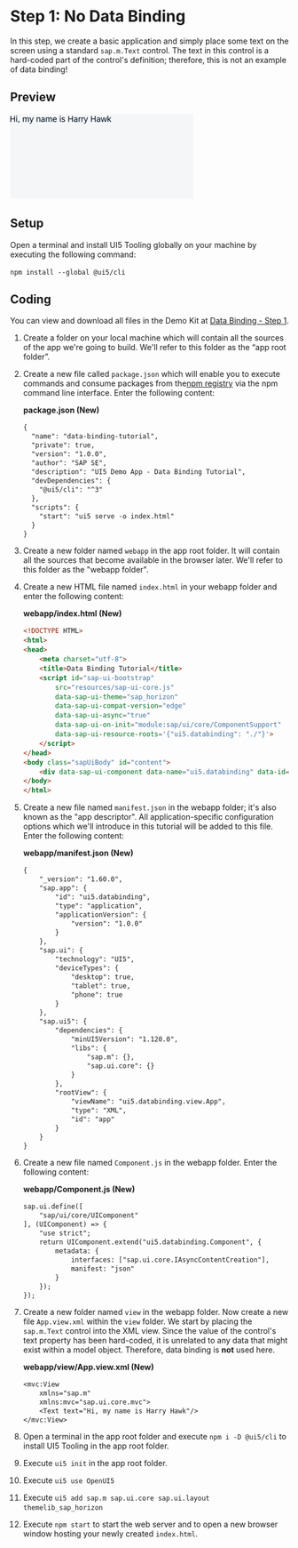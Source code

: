 <!-- loio4cde849dc18949b69bbe152a0aaa19c6 -->

# Step 1: No Data Binding

In this step, we create a basic application and simply place some text on the screen using a standard `sap.m.Text` control. The text in this control is a hard-coded part of the control's definition; therefore, this is not an example of data binding!



## Preview

![The browser shows the text "Hi, my name is Harry Hawk"](images/Tutorial_Data_Binding_Step_1_6d391d5.png)



<a name="loio4cde849dc18949b69bbe152a0aaa19c6__section_lv5_lvy_zbc"/>

## Setup

Open a terminal and install UI5 Tooling globally on your machine by executing the following command:

`npm install --global @ui5/cli`



## Coding

You can view and download all files in the Demo Kit at [Data Binding - Step 1](https://ui5.sap.com/#/entity/sap.ui.core.tutorial.databinding/sample/sap.ui.core.tutorial.databinding.01).

1.  Create a folder on your local machine which will contain all the sources of the app we're going to build. We'll refer to this folder as the “app root folder”.
2.  Create a new file called `package.json` which will enable you to execute commands and consume packages from the[npm registry](https://www.npmjs.com/) via the npm command line interface. Enter the following content:

    **package.json \(New\)**

    ```
    {
      "name": "data-binding-tutorial",
      "private": true,
      "version": "1.0.0",
      "author": "SAP SE",
      "description": "UI5 Demo App - Data Binding Tutorial",
      "devDependencies": {
        "@ui5/cli": "^3"
      },
      "scripts": {
        "start": "ui5 serve -o index.html"
      }
    }
    ```

3.  Create a new folder named `webapp` in the app root folder. It will contain all the sources that become available in the browser later. We'll refer to this folder as the "webapp folder".

4.  Create a new HTML file named `index.html` in your webapp folder and enter the following content:

    **webapp/index.html \(New\)**

    ```html
    <!DOCTYPE HTML>
    <html>
    <head>
    	<meta charset="utf-8">
    	<title>Data Binding Tutorial</title>
    	<script id="sap-ui-bootstrap"
    		src="resources/sap-ui-core.js"
    		data-sap-ui-theme="sap_horizon"
    		data-sap-ui-compat-version="edge"
    		data-sap-ui-async="true"
    		data-sap-ui-on-init="module:sap/ui/core/ComponentSupport"
    		data-sap-ui-resource-roots='{"ui5.databinding": "./"}'>
    	</script>
    </head>
    <body class="sapUiBody" id="content">
    	<div data-sap-ui-component data-name="ui5.databinding" data-id="container" data-settings='{"id" : "databinding"}'></div>
    </body>
    </html>
    ```

5.  Create a new file named `manifest.json` in the webapp folder; it's also known as the "app descriptor". All application-specific configuration options which we'll introduce in this tutorial will be added to this file. Enter the following content:

    **webapp/manifest.json \(New\)**

    ```
    {
    	"_version": "1.60.0",
    	"sap.app": {
    		"id": "ui5.databinding",
    		"type": "application",
    		"applicationVersion": {
    			"version": "1.0.0"
    		}
    	},
    	"sap.ui": {
    		"technology": "UI5",
    		"deviceTypes": {
    			"desktop": true,
    			"tablet": true,
    			"phone": true
    		}
    	},
    	"sap.ui5": {
    		"dependencies": {
    			"minUI5Version": "1.120.0",
    			"libs": {
    				"sap.m": {},
    				"sap.ui.core": {}
    			}
    		},
    		"rootView": {
    			"viewName": "ui5.databinding.view.App",
    			"type": "XML",
    			"id": "app"
    		}
    	}
    }
    ```

6.  Create a new file named `Component.js` in the webapp folder. Enter the following content:

    **webapp/Component.js \(New\)**

    ```
    sap.ui.define([
    	"sap/ui/core/UIComponent"
    ], (UIComponent) => {
    	"use strict";
    	return UIComponent.extend("ui5.databinding.Component", {
    		metadata: {
    			interfaces: ["sap.ui.core.IAsyncContentCreation"],
    			manifest: "json"
    		}
    	});
    });
    ```

7.  Create a new folder named `view` in the webapp folder. Now create a new file `App.view.xml` within the `view` folder. We start by placing the `sap.m.Text` control into the XML view. Since the value of the control's text property has been hard-coded, it is unrelated to any data that might exist within a model object. Therefore, data binding is **not** used here.

    **webapp/view/App.view.xml \(New\)**

    ```
    <mvc:View
    	xmlns="sap.m"
    	xmlns:mvc="sap.ui.core.mvc">
    	<Text text="Hi, my name is Harry Hawk"/>
    </mvc:View>
    ```

8.  Open a terminal in the app root folder and execute `npm i -D @ui5/cli` to install UI5 Tooling in the app root folder.

9.  Execute `ui5 init` in the app root folder.

10. Execute `ui5 use OpenUI5`

11. Execute `ui5 add sap.m sap.ui.core sap.ui.layout themelib_sap_horizon`

12. Execute `npm start` to start the web server and to open a new browser window hosting your newly created `index.html`.


